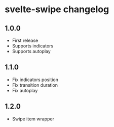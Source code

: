 # svelte-swipe changelog

## 1.0.0

* First release
* Supports indicators
* Supports autoplay

## 1.1.0

* Fix indicators position
* Fix transition duration
* Fix autoplay

## 1.2.0

* Swipe item wrapper
